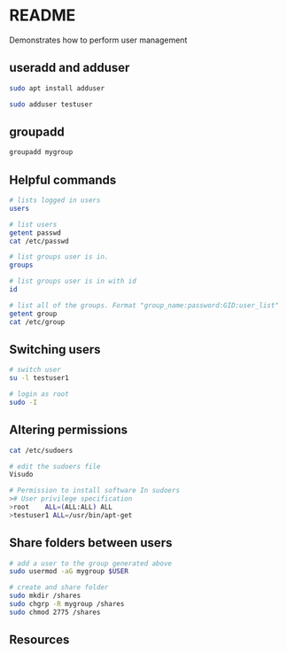 # README
Demonstrates how to perform user management 

## useradd and adduser  
```sh
sudo apt install adduser  

sudo adduser testuser 
```

## groupadd

```sh
groupadd mygroup
```

## Helpful commands
```sh
# lists logged in users 
users  

# list users  
getent passwd
cat /etc/passwd 

# list groups user is in.  
groups 

# list groups user is in with id
id 

# list all of the groups. Format "group_name:password:GID:user_list"
getent group
cat /etc/group  
```

## Switching users 
```sh
# switch user
su -l testuser1   

# login as root 
sudo -I  
```

## Altering permissions  
```sh
cat /etc/sudoers 

# edit the sudoers file 
Visudo  

# Permission to install software In sudoers 
># User privilege specification 
>root    ALL=(ALL:ALL) ALL 
>testuser1 ALL=/usr/bin/apt-get 
```

## Share folders between users 
```sh
# add a user to the group generated above
sudo usermod -aG mygroup $USER

# create and share folder
sudo mkdir /shares 
sudo chgrp -R mygroup /shares 
sudo chmod 2775 /shares  
```

## Resources




